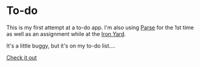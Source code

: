 # To-do

This is my first attempt at a to-do app. I'm also using [Parse](https://www.parse.com/) for the 1st time as well as an assignment while at the [Iron Yard](http://theironyard.com/).


It's a little buggy, but it's on my to-do list….

[Check it out](http://pickra.github.io/to-do/)

